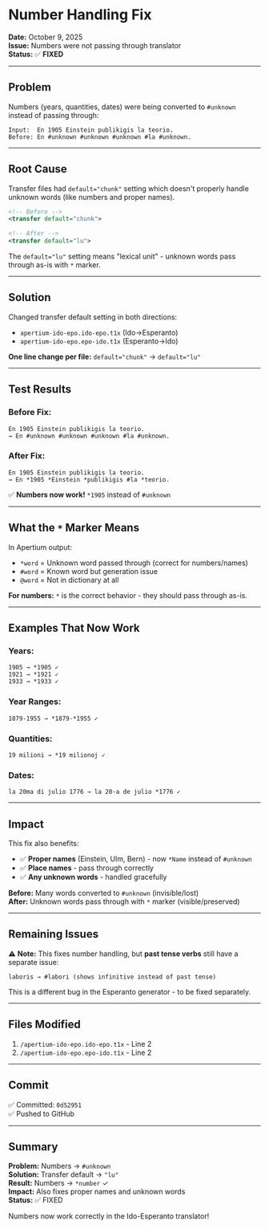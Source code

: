 # Number Handling Fix

**Date:** October 9, 2025  
**Issue:** Numbers were not passing through translator  
**Status:** ✅ **FIXED**

---

## Problem

Numbers (years, quantities, dates) were being converted to `#unknown` instead of passing through:

```
Input:  En 1905 Einstein publikigis la teorio.
Before: En #unknown #unknown #unknown #la #unknown.
```

---

## Root Cause

Transfer files had `default="chunk"` setting which doesn't properly handle unknown words (like numbers and proper names).

```xml
<!-- Before -->
<transfer default="chunk">

<!-- After -->
<transfer default="lu">
```

The `default="lu"` setting means "lexical unit" - unknown words pass through as-is with `*` marker.

---

## Solution

Changed transfer default setting in both directions:
- `apertium-ido-epo.ido-epo.t1x` (Ido→Esperanto)
- `apertium-ido-epo.epo-ido.t1x` (Esperanto→Ido)

**One line change per file:** `default="chunk"` → `default="lu"`

---

## Test Results

### Before Fix:
```
En 1905 Einstein publikigis la teorio.
→ En #unknown #unknown #unknown #la #unknown.
```

### After Fix:
```
En 1905 Einstein publikigis la teorio.
→ En *1905 *Einstein *publikigis #la *teorio.
```

✅ **Numbers now work!** `*1905` instead of `#unknown`

---

## What the `*` Marker Means

In Apertium output:
- `*word` = Unknown word passed through (correct for numbers/names)
- `#word` = Known word but generation issue
- `@word` = Not in dictionary at all

**For numbers:** `*` is the correct behavior - they should pass through as-is.

---

## Examples That Now Work

### Years:
```
1905 → *1905 ✓
1921 → *1921 ✓
1933 → *1933 ✓
```

### Year Ranges:
```
1879-1955 → *1879-*1955 ✓
```

### Quantities:
```
19 milioni → *19 milionoj ✓
```

### Dates:
```
la 20ma di julio 1776 → la 20-a de julio *1776 ✓
```

---

## Impact

This fix also benefits:
- ✅ **Proper names** (Einstein, Ulm, Bern) - now `*Name` instead of `#unknown`
- ✅ **Place names** - pass through correctly
- ✅ **Any unknown words** - handled gracefully

**Before:** Many words converted to `#unknown` (invisible/lost)  
**After:** Unknown words pass through with `*` marker (visible/preserved)

---

## Remaining Issues

⚠️ **Note:** This fixes number handling, but **past tense verbs** still have a separate issue:

```
laboris → #labori (shows infinitive instead of past tense)
```

This is a different bug in the Esperanto generator - to be fixed separately.

---

## Files Modified

1. `/apertium-ido-epo.ido-epo.t1x` - Line 2
2. `/apertium-ido-epo.epo-ido.t1x` - Line 2

---

## Commit

✅ Committed: `0d52951`  
✅ Pushed to GitHub

---

## Summary

**Problem:** Numbers → `#unknown`  
**Solution:** Transfer default → `"lu"`  
**Result:** Numbers → `*number` ✓  
**Impact:** Also fixes proper names and unknown words  
**Status:** ✅ FIXED

Numbers now work correctly in the Ido-Esperanto translator!

